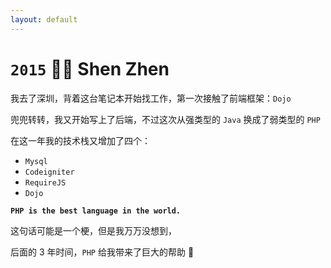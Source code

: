 ```yaml
---
layout: default
---
```


# `2015` <Marker class="text-orange-400">👨‍💻 Shen Zhen</Marker>

我去了深圳，背着这台笔记本开始找工作，第一次接触了前端框架：`Dojo`

兜兜转转，我又开始写上了后端，不过这次从强类型的 `Java` 换成了弱类型的 `PHP`

在这一年我的技术栈又增加了四个：

- `Mysql`
- `Codeigniter`
- `RequireJS`
- `Dojo`

<v-click>

<div class="text-red-500">

**`PHP is the best language in the world.`**

</div>

</v-click>

<v-click>

这句话可能是一个梗，但是我万万没想到，

后面的 3 年时间，`PHP` 给我带来了巨大的帮助 🙌

</v-click>